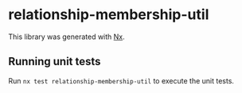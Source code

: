 # relationship-membership-util

This library was generated with [Nx](https://nx.dev).

## Running unit tests

Run `nx test relationship-membership-util` to execute the unit tests.
